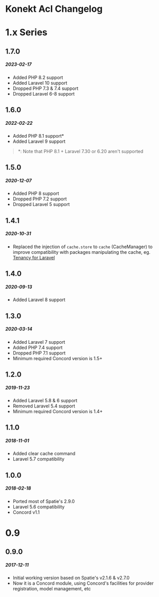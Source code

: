 # Konekt Acl Changelog

# 1.x Series

## 1.7.0
##### 2023-02-17

- Added PHP 8.2 support
- Added Laravel 10 support
- Dropped PHP 7.3 & 7.4 support
- Dropped Laravel 6-8 support

## 1.6.0
##### 2022-02-22

- Added PHP 8.1 support*
- Added Laravel 9 support

> *: Note that PHP 8.1 + Laravel 7.30 or 6.20 aren't supported 

## 1.5.0
##### 2020-12-07

- Added PHP 8 support
- Dropped PHP 7.2 support
- Dropped Laravel 5 support

## 1.4.1
##### 2020-10-31

- Replaced the injection of `cache.store` to `cache` (CacheManager) to improve compatibility with
  packages manipulating the cache,
  eg. [Tenancy for Laravel](https://tenancyforlaravel.com/docs/v3/configuration#cache)

## 1.4.0
##### 2020-09-13

- Added Laravel 8 support

## 1.3.0
##### 2020-03-14

- Added Laravel 7 support
- Added PHP 7.4 support
- Dropped PHP 7.1 support
- Minimum required Concord version is 1.5+

## 1.2.0
##### 2019-11-23

- Added Laravel 5.8 & 6 support
- Removed Laravel 5.4 support
- Minimum required Concord version is 1.4+

## 1.1.0
##### 2018-11-01

- Added clear cache command
- Laravel 5.7 compatibility

## 1.0.0
##### 2018-02-18

- Ported most of Spatie's 2.9.0
- Laravel 5.6 compatibility
- Concord v1.1

# 0.9

## 0.9.0
##### 2017-12-11

- Initial working version based on Spatie's v2.1.6 & v2.7.0
- Now it is a Concord module, using Concord's facilities for provider registration, model management, etc
